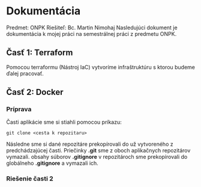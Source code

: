 # Dokumentácia

Predmet: ONPK
Riešiteľ: Bc. Martin Nimohaj
Nasledujúci dokument je dokumentácia k mojej práci na semestrálnej práci z predmetu ONPK.

## Časť 1: Terraform

Pomocou terraformu (Nástroj IaC) vytvoríme infraštruktúru s ktorou budeme ďalej pracovať.

## Časť 2: Docker

### Príprava
Časti aplikácie sme si stiahli pomocou príkazu:
 ```
 git clone <cesta k repozitaru>
 ```
Následne sme si dané repozitáre prekopírovali do už vytvoreného z predchádzajúcej časti.
Priečinky **.git** sme z oboch aplikačnych repozitárov vymazali.
obsahy súborov **.gitignore** v repozitároch sme prekopírovali do globálneho **.gitignore** a vymazali ich.

### Riešenie časti 2

